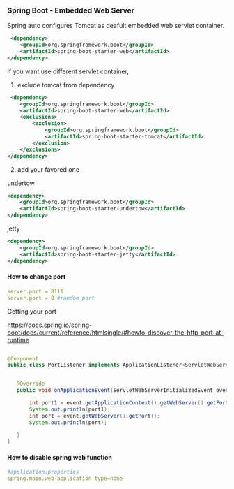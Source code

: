 
### Spring Boot - Embedded Web Server


Spring auto configures Tomcat as deafult embedded web servlet container.


```xml
 <dependency>
    <groupId>org.springframework.boot</groupId>
    <artifactId>spring-boot-starter-web</artifactId>
</dependency>
```

If you want use different servlet container, 

1. exclude tomcat from dependency

```xml
 <dependency>
    <groupId>org.springframework.boot</groupId>
    <artifactId>spring-boot-starter-web</artifactId>
    <exclusions>
        <exclusion>
            <groupId>org.springframework.boot</groupId>
            <artifactId>spring-boot-starter-tomcat</artifactId>
        </exclusion>
    </exclusions>
</dependency>
```

2. add your favored one

undertow
```xml
<dependency>
    <groupId>org.springframework.boot</groupId>
    <artifactId>spring-boot-starter-undertow</artifactId>
</dependency>
```
jetty
```xml
<dependency>
    <groupId>org.springframework.boot</groupId>
    <artifactId>spring-boot-starter-jetty</artifactId>
</dependency>
```


#### How to change port 
```yml
server.port = 8111
server.port = 0 #random port
```

Getting your port 

 https://docs.spring.io/spring-boot/docs/current/reference/htmlsingle/#howto-discover-the-http-port-at-runtime




 ```java

@Component
public class PortListener implements ApplicationListener<ServletWebServerInitializedEvent> {


    @Override
    public void onApplicationEvent(ServletWebServerInitializedEvent event) {

        int port1 = event.getApplicationContext().getWebServer().getPort();
        System.out.println(port1);
        int port = event.getWebServer().getPort();
        System.out.println(port);

    }
}

 ```

#### How to disable spring web function
```yml
#application.properties
spring.main.web-application-type=none
```

